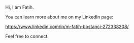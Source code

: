 Hi, I am Fatih.

You can learn more about me on my LinkedIn page:

https://www.linkedin.com/in/m-fatih-bostanci-272338208/

Feel free to connect.
